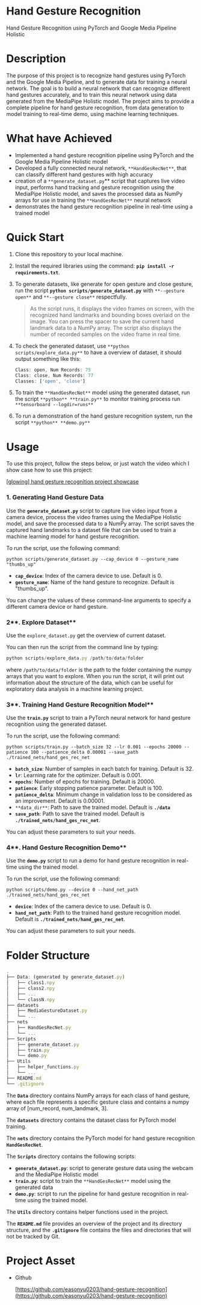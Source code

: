 # Hand Gesture Recognition

Hand Gesture Recognition using PyTorch and Google Media Pipeline Holistic

# Description

The purpose of this project is to recognize hand gestures using PyTorch and the Google Media Pipeline, and to generate data for training a neural network. The goal is to build a neural network that can recognize different hand gestures accurately, and to train this neural network using data generated from the MediaPipe Holistic model. The project aims to provide a complete pipeline for hand gesture recognition, from data generation to model training to real-time demo, using machine learning techniques.

# What have Achieved

- Implemented a hand gesture recognition pipeline using PyTorch and the Google Media Pipeline Holistic model
- Developed a fully connected neural network, `**HandGesRecNet**`, that can classify different hand gestures with high accuracy
- creation of a `**generate_dataset.py`** script that captures live video input, performs hand tracking and gesture recognition using the MediaPipe Holistic model, and saves the processed data as NumPy arrays for use in training the `**HandGesRecNet**` neural network
- demonstrates the hand gesture recognition pipeline in real-time using a trained model

# Quick Start

1. Clone this repository to your local machine.
2. Install the required libraries using the command: **`pip install -r requirements.txt`**.
3. To generate datasets, like generate for open gesture and close gesture, run the script **`python scripts/generate_dataset.py`** with `**--gesture open**` and `**--gesture close**` respectfully.
    
    > As the script runs, it displays the video frames on screen, with the recognized hand landmarks and bounding boxes overlaid on the image. You can press the spacer to save the current hand landmark data to a NumPy array. The script also displays the number of recorded samples on the video frame in real time.
    > 
4. To check the generated dataset, use `**python scripts/explore_data.py**` to have a overview of dataset, it should output something like this:
    
    ```jsx
    Class: open, Num Records: 75
    Class: close, Num Records: 77
    Classes: ['open', 'close']
    ```
    
5. To train the `**HandGesRecNet**` model using the generated dataset, run the script `**python** **train.py**` to monitor training process run `**tensorboard --logdir=runs**`
6. To run a demonstration of the hand gesture recognition system, run the script `**python** **demo.py**`

# Usage

To use this project, follow the steps below, or just watch the video which I show case how to use this project:

[[glowing] hand gesture recognition project showcase](https://youtu.be/jYYqw90qabE)

### **1. Generating Hand Gesture Data**

Use the **`generate_dataset.py`** script to capture live video input from a camera device, process the video frames using the MediaPipe Holistic model, and save the processed data to a NumPy array. The script saves the captured hand landmarks to a dataset file that can be used to train a machine learning model for hand gesture recognition.

To run the script, use the following command:

```
python scripts/generate_dataset.py --cap_device 0 --gesture_name "thumbs_up"
```

- **`cap_device`**: Index of the camera device to use. Default is 0.
- **`gesture_name`**: Name of the hand gesture to recognize. Default is "thumbs_up".

You can change the values of these command-line arguments to specify a different camera device or hand gesture.

### 2**. Explore Dataset**

Use the `explore_dataset.py` get the overview of current dataset.

You can then run the script from the command line by typing:

```jsx
python scripts/explore_data.py /path/to/data/folder
```

where `/path/to/data/folder` is the path to the folder containing the numpy arrays that you want to explore. When you run the script, it will print out information about the structure of the data, which can be useful for exploratory data analysis in a machine learning project.

### 3**. Training Hand Gesture Recognition Model**

Use the **`train.py`** script to train a PyTorch neural network for hand gesture recognition using the generated dataset.

To run the script, use the following command:

```
python scripts/train.py --batch_size 32 --lr 0.001 --epochs 20000 --patience 100 --patience_delta 0.00001 --save_path ./trained_nets/hand_ges_rec_net
```

- **`batch_size`**: Number of samples in each batch for training. Default is 32.
- **`lr`**: Learning rate for the optimizer. Default is 0.001.
- **`epochs`**: Number of epochs for training. Default is 20000.
- **`patience`**: Early stopping patience parameter. Default is 100.
- **`patience_delta`**: Minimum change in validation loss to be considered as an improvement. Default is 0.00001.
- `**data_dir**`: Path to save the trained model. Default is **`./data`**
- **`save_path`**: Path to save the trained model. Default is **`./trained_nets/hand_ges_rec_net`**.

You can adjust these parameters to suit your needs.

### 4**. Hand Gesture Recognition Demo**

Use the **`demo.py`** script to run a demo for hand gesture recognition in real-time using the trained model.

To run the script, use the following command:

```
python scripts/demo.py --device 0 --hand_net_path ./trained_nets/hand_ges_rec_net
```

- **`device`**: Index of the camera device to use. Default is 0.
- **`hand_net_path`**: Path to the trained hand gesture recognition model. Default is **`./trained_nets/hand_ges_rec_net`**.

You can adjust these parameters to suit your needs.

# Folder Structure

```jsx
.
├── Data: (generated by generate_dataset.py)
│   ├── class1.npy
│   ├── class2.npy
│   ├── ...
│   └── classN.npy
├── datasets
│   ├── MediaGestureDataset.py
│   └── ...
├── nets
│   ├── HandGesRecNet.py
│   └── ...
├── Scripts
│   ├── generate_dataset.py
│   ├── train.py
│   └── demo.py
├── Utils
│   ├── helper_functions.py
│   └── ...
├── README.md
└── .gitignore
```

The **`Data`** directory contains NumPy arrays for each class of hand gesture, where each file represents a specific gesture class and contains a numpy array of [num_record, num_landmark, 3].

The **`datasets`** directory contains the dataset class for PyTorch model training.

The **`nets`** directory contains the PyTorch model for hand gesture recognition **`HandGesRecNet`**.

The **`Scripts`** directory contains the following scripts:

- **`generate_dataset.py`**: script to generate gesture data using the webcam and the MediaPipe Holistic model
- **`train.py`**: script to train the `**HandGesRecNet**` model using the generated data
- **`demo.py`**: script to run the pipeline for hand gesture recognition in real-time using the trained model.

The **`Utils`** directory contains helper functions used in the project.

The **`README.md`** file provides an overview of the project and its directory structure, and the **`.gitignore`** file contains the files and directories that will not be tracked by Git.

# Project Asset

- Github
    
    [https://github.com/easonyu0203/hand-gesture-recognition](https://github.com/easonyu0203/hand-gesture-recognition)
